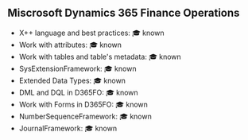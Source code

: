 ## Miscrosoft Dynamics 365 Finance Operations

- X++ language and best practices: 🎓 known
- Work with attributes: 🎓 known
- Work with tables and table's metadata: 🎓 known
- SysExtensionFramework: 🎓 known
- Extended Data Types: 🎓 known
- DML and DQL in D365FO: 🎓 known
- Work with Forms in D365FO: 🎓 known
- NumberSequenceFramework: 🎓 known
- JournalFramework: 🎓 known
